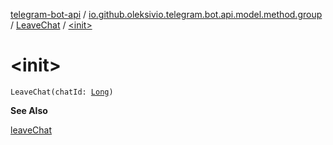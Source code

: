[telegram-bot-api](../../index.md) / [io.github.oleksivio.telegram.bot.api.model.method.group](../index.md) / [LeaveChat](index.md) / [&lt;init&gt;](./-init-.md)

# &lt;init&gt;

`LeaveChat(chatId: `[`Long`](https://kotlinlang.org/api/latest/jvm/stdlib/kotlin/-long/index.html)`)`

**See Also**

[leaveChat](#)

